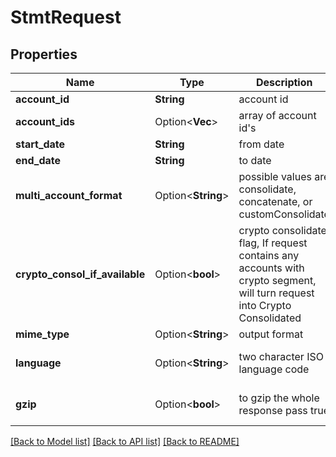# StmtRequest

## Properties

Name | Type | Description | Notes
------------ | ------------- | ------------- | -------------
**account_id** | **String** | account id | 
**account_ids** | Option<**Vec<String>**> | array of account id's | [optional]
**start_date** | **String** | from date | 
**end_date** | **String** | to date | 
**multi_account_format** | Option<**String**> | possible values are consolidate, concatenate, or customConsolidate | [optional]
**crypto_consol_if_available** | Option<**bool**> | crypto consolidate flag, If request contains any accounts with crypto segment, will turn request into Crypto Consolidated | [optional][default to false]
**mime_type** | Option<**String**> | output format | [optional]
**language** | Option<**String**> | two character ISO language code | [optional][default to en]
**gzip** | Option<**bool**> | to gzip the whole response pass true | [optional][default to false]

[[Back to Model list]](../README.md#documentation-for-models) [[Back to API list]](../README.md#documentation-for-api-endpoints) [[Back to README]](../README.md)


